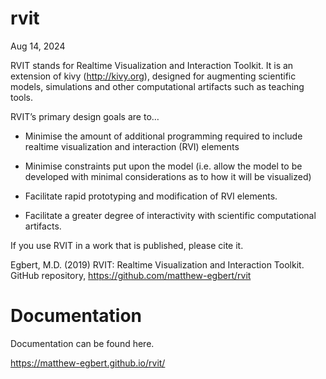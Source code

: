 # rvit

Aug 14, 2024

RVIT stands for Realtime Visualization and Interaction Toolkit. It is an
extension of kivy (http://kivy.org), designed for augmenting scientific models,
simulations and other computational artifacts such as teaching tools.

RVIT’s primary design goals are to…

- Minimise the amount of additional programming required to include realtime
  visualization and interaction (RVI) elements

- Minimise constraints put upon the model (i.e. allow the model to be developed
  with minimal considerations as to how it will be visualized)

- Facilitate rapid prototyping and modification of RVI elements.

- Facilitate a greater degree of interactivity with scientific computational
  artifacts.

If you use RVIT in a work that is published, please cite it.

Egbert, M.D. (2019) RVIT: Realtime Visualization and Interaction Toolkit. GitHub
repository, https://github.com/matthew-egbert/rvit

# Documentation

Documentation can be found here.

https://matthew-egbert.github.io/rvit/

